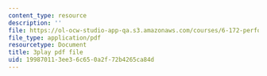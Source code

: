 ```yaml
---
content_type: resource
description: ''
file: https://ol-ocw-studio-app-qa.s3.amazonaws.com/courses/6-172-performance-engineering-of-software-systems-fall-2018/199870113ee36c650a2f72b4265ca84d_d5e_YJGXXFU.pdf
file_type: application/pdf
resourcetype: Document
title: 3play pdf file
uid: 19987011-3ee3-6c65-0a2f-72b4265ca84d
---
```

